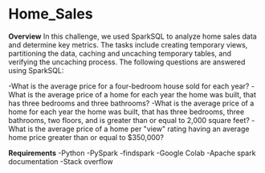 # Home_Sales

**Overview**
In this challenge, we used SparkSQL to analyze home sales data and determine key metrics. The tasks include creating temporary views, partitioning the data, caching and uncaching temporary tables, and verifying the uncaching process. The following questions are answered using SparkSQL:

-What is the average price for a four-bedroom house sold for each year? 
-What is the average price of a home for each year the home was built, that has three bedrooms and three bathrooms? 
-What is the average price of a home for each year the home was built, that has three bedrooms, three bathrooms, two floors, and is greater than or equal to 2,000 square feet? 
-What is the average price of a home per "view" rating having an average home price greater than or equal to $350,000? 

**Requirements**
-Python
-PySpark
-findspark
-Google Colab
-Apache spark documentation
-Stack overflow
